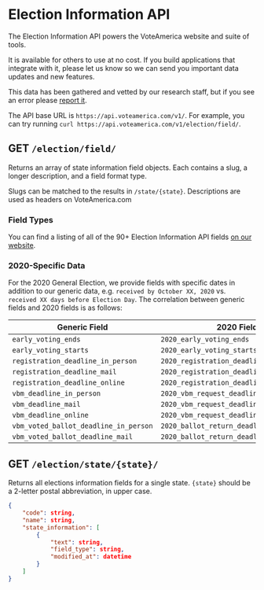 # Election Information API

The Election Information API powers the VoteAmerica website and suite of tools.

It is available for others to use at no cost. If you build applications that integrate with it, please let us know so we can send you important data updates and new features.

This data has been gathered and vetted by our research staff, but if you see an error please [report it](https://www.voteamerica.com/report-incorrect-info/).

The API base URL is `https://api.voteamerica.com/v1/`. For example, you can try running `curl https://api.voteamerica.com/v1/election/field/`.

## GET `/election/field/`

Returns an array of state information field objects. Each contains a slug, a longer description, and a field format type.

Slugs can be matched to the results in `/state/{state}`. Descriptions are used as headers on VoteAmerica.com

### Field Types

You can find a listing of all of the 90+ Election Information API fields [on our website](https://www.voteamerica.com/election-data-api-fields/).

### 2020-Specific Data

For the 2020 General Election, we provide fields with specific dates in addition to our generic data, e.g. `received by October XX, 2020` vs. `received XX days before Election Day`. The correlation between generic fields and 2020 fields is as follows:

|Generic Field|2020 Field|
| ---- | ---- |
|`early_voting_ends`|`2020_early_voting_ends`|
|`early_voting_starts`|`2020_early_voting_starts`|
|`registration_deadline_in_person`|`2020_registration_deadline_in_person`|
|`registration_deadline_mail`|`2020_registration_deadline_by_mail`|
|`registration_deadline_online`|`2020_registration_deadline_online`|
|`vbm_deadline_in_person`|`2020_vbm_request_deadline_by_in_person`|
|`vbm_deadline_mail`|`2020_vbm_request_deadline_by_mail`|
|`vbm_deadline_online`|`2020_vbm_request_deadline_online`|
|`vbm_voted_ballot_deadline_in_person`|`2020_ballot_return_deadline_in_person`|
|`vbm_voted_ballot_deadline_mail`|`2020_ballot_return_deadline_by_mail`|

## GET `/election/state/{state}/`

Returns all elections information fields for a single state. `{state}` should be a 2-letter postal abbreviation, in upper case.

```json
{
    "code": string,
    "name": string,
    "state_information": [
        {
            "text": string,
            "field_type": string,
            "modified_at": datetime
        }
    ]
}
```
